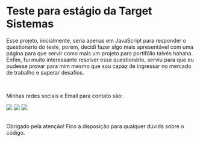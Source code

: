 <h1>Teste para estágio da Target Sistemas</h1>
<p>Esse projeto, inicialmente, seria apenas em JavaScript para responder o questionário do teste, porém, decidi fazer algo mais apresentável com uma página para que servir como mais um projeto para portifólio talvés hahaha. Enfim, fui muito interessante resolver esse questionário, serviu para que eu pudesse provar para mim mesmo que sou capaz de ingressar no mercado de trabalho e superar desafios.</p><br>
<p> Minhas redes sociais e Email para contato são: </p>
<div>
  <a href="https://www.instagram.com/lucasxavsk8/" target="_blank"><img src="https://img.shields.io/badge/-Instagram-%23E4405F?style=for-the-badge&logo=instagram&logoColor=white" target="_blank"></a>
  <a href = "mailto:borgesbfx@gmail.com"><img src="https://img.shields.io/badge/-Gmail-%23333?style=for-the-badge&logo=gmail&logoColor=white" target="_blank"></a>
  <a href="https://www.linkedin.com/in/lucasbfx/" target="_blank"><img src="https://img.shields.io/badge/-LinkedIn-%230077B5?style=for-the-badge&logo=linkedin&logoColor=white" target="_blank"></a> 
</div><br>
<p>Obrigado pela atenção! Fico a disposição para qualquer dúvida sobre o código.</p>